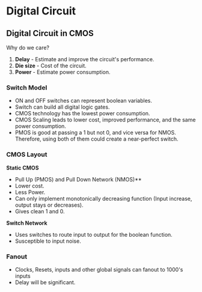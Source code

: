 # Digital Circuit

## Digital Circuit in CMOS

Why do we care?
1. **Delay** - Estimate and improve the circuit's performance.
2. **Die size** - Cost of the circuit.
3. **Power** - Estimate power consumption.

### Switch Model
* ON and OFF switches can represent boolean variables.
* Switch can build all digital logic gates.
* CMOS technology has the lowest power consumption.
* CMOS Scaling leads to lower cost, improved performance, and the same power consumption.
* PMOS is good at passing a 1 but not 0, and vice versa for NMOS. Therefore, using both of them could create a near-perfect switch.

### CMOS Layout

**Static CMOS**
* Pull Up (PMOS) and Pull Down Network (NMOS)**
* Lower cost.
* Less Power.
* Can only implement monotonically decreasing function (Input increase, output stays or decreases).
* Gives clean 1 and 0.

**Switch Network**
* Uses switches to route input to output for the boolean function.
* Susceptible to input noise.

### Fanout
* Clocks, Resets, inputs and other global signals can fanout to 1000's inputs
* Delay will be significant.